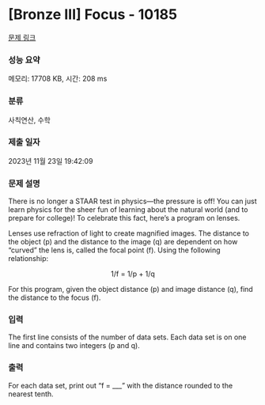 # [Bronze III] Focus - 10185 

[문제 링크](https://www.acmicpc.net/problem/10185) 

### 성능 요약

메모리: 17708 KB, 시간: 208 ms

### 분류

사칙연산, 수학

### 제출 일자

2023년 11월 23일 19:42:09

### 문제 설명

<p>There is no longer a STAAR test in physics—the pressure is off! You can just learn physics for the sheer fun of learning about the natural world (and to prepare for college)! To celebrate this fact, here’s a program on lenses.</p>

<p>Lenses use refraction of light to create magnified images. The distance to the object (p) and the distance to the image (q) are dependent on how “curved” the lens is, called the focal point (f). Using the following relationship:</p>

<p style="text-align: center;">1/f = 1/p + 1/q</p>

<p>For this program, given the object distance (p) and image distance (q), find the distance to the focus (f).</p>

### 입력 

 <p>The first line consists of the number of data sets. Each data set is on one line and contains two integers (p and q).</p>

### 출력 

 <p>For each data set, print out “f = ___” with the distance rounded to the nearest tenth.</p>

